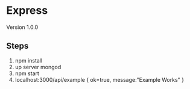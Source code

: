 # Express

Version 1.0.0

## Steps

1) npm install
2) up server mongod 
3) npm start 
4) localhost:3000/api/example
        {
            ok=true,
            message:"Example Works"
        }

